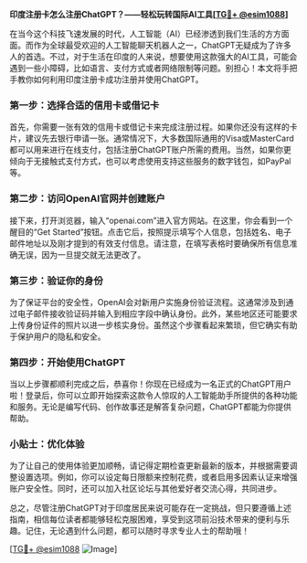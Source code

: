 **印度注册卡怎么注册ChatGPT？——轻松玩转国际AI工具[[TG💪+ @esim1088](https://t.me/s/esim1088)]**

在当今这个科技飞速发展的时代，人工智能（AI）已经渗透到我们生活的方方面面。而作为全球最受欢迎的人工智能聊天机器人之一，ChatGPT无疑成为了许多人的首选。不过，对于生活在印度的人来说，想要使用这款强大的AI工具，可能会遇到一些小障碍，比如语言、支付方式或者网络限制等问题。别担心！本文将手把手教你如何利用印度注册卡成功注册并使用ChatGPT。

### 第一步：选择合适的信用卡或借记卡

首先，你需要一张有效的信用卡或借记卡来完成注册过程。如果你还没有这样的卡片，建议先去银行申请一张。通常情况下，大多数国际通用的Visa或MasterCard都可以用来进行在线支付，包括注册ChatGPT账户所需的费用。当然，如果你更倾向于无接触式支付方式，也可以考虑使用支持这些服务的数字钱包，如PayPal等。

### 第二步：访问OpenAI官网并创建账户

接下来，打开浏览器，输入“openai.com”进入官方网站。在这里，你会看到一个醒目的“Get Started”按钮。点击它后，按照提示填写个人信息，包括姓名、电子邮件地址以及刚才提到的有效支付信息。请注意，在填写表格时要确保所有信息准确无误，因为一旦提交就无法更改了。

### 第三步：验证你的身份

为了保证平台的安全性，OpenAI会对新用户实施身份验证流程。这通常涉及到通过电子邮件接收验证码并输入到相应字段中确认身份。此外，某些地区还可能要求上传身份证件的照片以进一步核实身份。虽然这个步骤看起来繁琐，但它确实有助于保护用户的隐私和安全。

### 第四步：开始使用ChatGPT

当以上步骤都顺利完成之后，恭喜你！你现在已经成为一名正式的ChatGPT用户啦！登录后，你可以立即开始探索这款令人惊叹的人工智能助手所提供的各种功能和服务。无论是编写代码、创作故事还是解答复杂问题，ChatGPT都能为你提供帮助。

### 小贴士：优化体验

为了让自己的使用体验更加顺畅，请记得定期检查更新最新的版本，并根据需要调整设置选项。例如，你可以设定每日限额来控制花费，或者启用多因素认证来增强账户安全性。同时，还可以加入社区论坛与其他爱好者交流心得，共同进步。

总之，尽管注册ChatGPT对于印度居民来说可能存在一定挑战，但只要遵循上述指南，相信每位读者都能够轻松克服困难，享受到这项前沿技术带来的便利与乐趣。记住，无论遇到什么问题，都可以随时寻求专业人士的帮助哦！

[[TG💪+ @esim1088](https://t.me/s/esim1088) ![Image](https://i.postimg.cc/4NQfJmqS/Snipaste-2025-05-13-00-14-12.png)]
